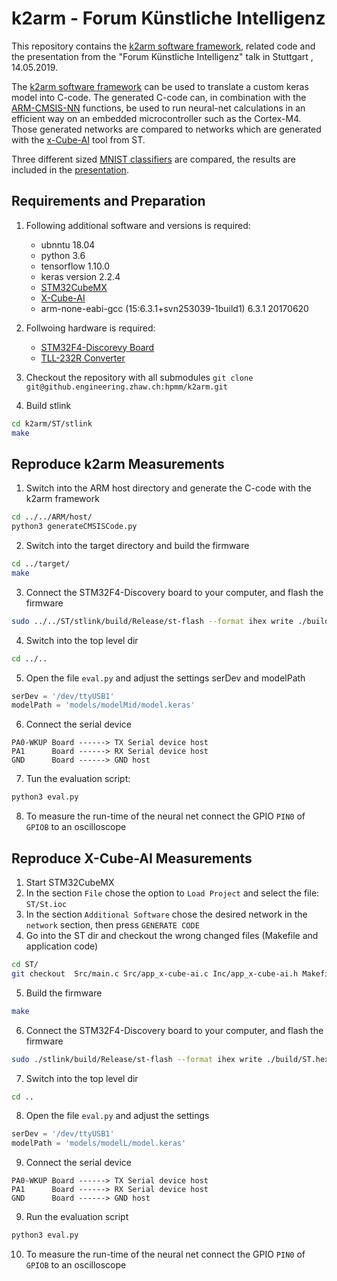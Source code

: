# k2arm - Forum Künstliche Intelligenz

This repository contains the [k2arm software framework](https://github.engineering.zhaw.ch/hpmm/ki_forum_stuttgart/blob/master/ARM/host/k2arm.py), related code and the presentation from the "Forum Künstliche Intelligenz" talk in Stuttgart , 14.05.2019. 

The [k2arm software framework](https://github.engineering.zhaw.ch/hpmm/ki_forum_stuttgart/blob/master/ARM/host/k2arm.py) can be used to translate a custom keras model into C-code.
The generated C-code can, in combination with the [ARM-CMSIS-NN](http://www.keil.com/pack/doc/CMSIS_Dev/NN/html/index.html) functions, 
be used to run neural-net calculations in an efficient way on an embedded microcontroller such as the Cortex-M4. Those generated networks are compared to networks which are generated with the [x-Cube-AI](https://www.st.com/en/embedded-software/x-cube-ai.html) tool from ST.

Three different sized [MNIST classifiers](https://github.engineering.zhaw.ch/hpmm/ki_forum_stuttgart/blob/master/models/) are compared, the results are included in the [presentation](https://github.engineering.zhaw.ch/hpmm/ki_forum_stuttgart/blob/master/k2arm_final.pptx).

##  Requirements and Preparation
1. Following additional software and versions is required:
   - ubnntu 18.04
   - python 3.6
   - tensorflow 1.10.0
   - keras version 2.2.4 
   - [STM32CubeMX](https://www.st.com/en/development-tools/stm32cubemx.html)
   - [X-Cube-AI](https://www.st.com/en/embedded-software/x-cube-ai.html)
   - arm-none-eabi-gcc (15:6.3.1+svn253039-1build1) 6.3.1 20170620

2. Follwoing hardware is required:
   - [STM32F4-Discorevy Board](https://www.st.com/en/evaluation-tools/stm32f4discovery.html)
   - [TLL-232R Converter](https://ch.farnell.com/ftdi/ttl-232r-3v3/kabel-usb-ttl-pegel-seriell-umsetzung/dp/1329311?mckv=s89FAqCVd_dc|pcrid|251391972450|kword|ttl-232r-3v3|match|p|plid|&CMP=KNC-GCH-GEN-SKU-MDC-German&gclid=EAIaIQobChMIjfS4hcyo2wIVxDobCh14jwVBEAAYAiAAEgLMo_D_BwE)

3. Checkout the repository with all submodules
`git clone git@github.engineering.zhaw.ch:hpmm/k2arm.git`

4. Build stlink
```bash
cd k2arm/ST/stlink
make
```

## Reproduce k2arm Measurements
1. Switch into the ARM host directory and generate the C-code with the k2arm framework
```bash
cd ../../ARM/host/
python3 generateCMSISCode.py
```
2. Switch into the target directory and build the firmware
```bash
cd ../target/
make
```
3. Connect the STM32F4-Discovery board to your computer, and flash the firmware
```bash
sudo ../../ST/stlink/build/Release/st-flash --format ihex write ./build/k2arm.hex
```
4. Switch into the top level dir
```bash
cd ../..
```
5. Open the file `eval.py` and adjust the settings serDev and modelPath
```python
serDev = '/dev/ttyUSB1'
modelPath = 'models/modelMid/model.keras'
```
6. Connect the serial device
```
PA0-WKUP Board ------> TX Serial device host
PA1      Board ------> RX Serial device host
GND      Board ------> GND host
```
7. Tun the evaluation script:
```bash
python3 eval.py
```
8. To measure the run-time of the neural net connect the GPIO `PIN0` of `GPIOB` to an oscilloscope 


## Reproduce X-Cube-AI Measurements

1. Start STM32CubeMX
2. In the section `File` chose the option to `Load Project` and select the file: `ST/St.ioc`
3. In the section `Additional Software` chose the desired network in the `network` section, then press `GENERATE CODE`
4. Go into the ST dir and checkout the wrong changed files (Makefile and application code)
```bash
cd ST/
git checkout  Src/main.c Src/app_x-cube-ai.c Inc/app_x-cube-ai.h Makefile
```
5. Build the firmware
```bash
make
```
6. Connect the STM32F4-Discovery board to your computer, and flash the firmware

```bash
sudo ./stlink/build/Release/st-flash --format ihex write ./build/ST.hex
```
7. Switch into the top level dir

```bash
cd ..
```
8. Open the file `eval.py` and adjust the settings
```python
serDev = '/dev/ttyUSB1'
modelPath = 'models/modelL/model.keras'
```
9. Connect the serial device
```
PA0-WKUP Board ------> TX Serial device host
PA1      Board ------> RX Serial device host
GND      Board ------> GND host
```
9. Run the evaluation script
```bash
python3 eval.py
```
10. To measure the run-time of the neural net connect the GPIO `PIN0` of `GPIOB` to an oscilloscope 

